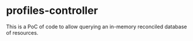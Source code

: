 # profiles-controller

This is a PoC of code to allow querying an in-memory reconciled database of
resources.
